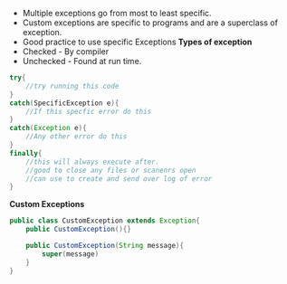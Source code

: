 - Multiple exceptions go from most to least specific. 
- Custom exceptions are specific to programs and are a superclass of exception. 
- Good practice to use specific Exceptions
**Types of exception**
- Checked - By compiler
- Unchecked - Found at run time. 

```java
try{
	//try running this code
}
catch(SpecificException e){
	//If this specfic error do this
}
catch(Exception e){
	//Any other error do this
}
finally{
	//this will always execute after. 
	//good to close any files or scanenrs open
	//can use to create and send over log of error
}
```

**Custom Exceptions**
```java
public class CustomException extends Exception{
	public CustomException(){}

	public CustomException(String message){
		super(message)
	}
}
```

